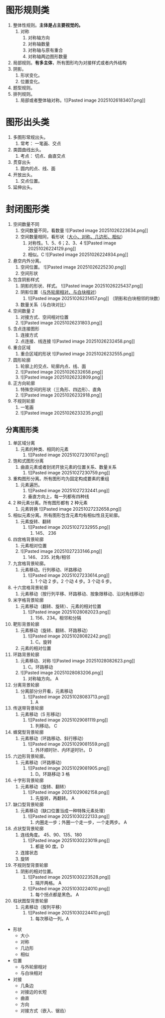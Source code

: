 # 图形规则类

1. 整体性规则。**主体是占主要视觉的。**
	1. 对称
		1. 对称轴方向
		2. 对称轴数量
		3. 对称轴与原有重合
		4. 对称轴两边图形数量
2. 局部规则。**有多主体**，所有图形均为对接样式或者内外结构
3. 阴影。
	1. 形状变化。
	2. 位置变化。
4. 题型规则。
5. 排列规则。
	1. 局部或者整体轴对称。![[Pasted image 20251026183407.png]]

# 图形出头类

1. 多图形常规出头。
	1. 常考： 一笔画、交点
2. 类圆曲线出头。
	1. 考点： 切点、曲直交点
3. 贯穿出头
	1. 圆内的点、线、面
4. 开放出头。
	1. 交点位置。
5. 延伸出头。

# 封闭图形类

1. 空间数量不同
	1. 空间数量不同，看数量 ![[Pasted image 20251026223634.png]]
	2. 空间数量相同，看形状（<u>大小、对称、几边形、相似</u>）
		1. 对称性。1、5、6；2、3、4 ![[Pasted image 20251026224129.png]]
		2. 相似。C ![[Pasted image 20251026224934.png]]
2. 悬空内外分离。 
	1. 空间位置。 ![[Pasted image 20251026225230.png]]
	2. 空间形状  
3. 包含阴影样式
	1. 阴影的形状、样式。 ![[Pasted image 20251026225437.png]]
	2. 阴影位置（<u>与外轮廓相对、与白块相对</u>）
		1. ![[Pasted image 20251026231457.png]] （阴影和白块相邻的块数）
	3. 数量关系（与白块对比）
4. 空间数量 2
	1. 对接方式、空间相对位置
	2. ![[Pasted image 20251026231803.png]]
5. 含点连接图形
	1. 连接方式
	2. 点连接、线连接  ![[Pasted image 20251026232458.png]]
6. 重合区域
	1. 重合区域的形状 ![[Pasted image 20251026232555.png]]
7. 圆形轮廓
	1. 轮廓上的交点、轮廓内点、线、面
	2. ![[Pasted image 20251026232658.png]]
	3. ![[Pasted image 20251026232809.png]]
8. 正方向轮廓
	1. 特殊空间的形状（三角形、四边形）、直角
	2. ![[Pasted image 20251026232918.png]]
9. 不规则轮廓
	1. 一笔画
	2. ![[Pasted image 20251026233235.png]]

## 分离图形类

1. 单区域分离
	1. 元素的种类、相同的元素
		1. ![[Pasted image 20251027230107.png]]
2. 饱和式图形分离
	1. 曲直元素或者封闭开放元素的位置关系、数量关系
		1. ![[Pasted image 20251027230759.png]]
3. 重构图形分离。所有图形均为固定构成要素的重组
	1. 元素遍历。
		1. ![[Pasted image 20251027232441.png]]
		2. 垂直方向上，每一列都有四种线
4. 2 种元素分离。所有图形都有 2 种元素
	1. 元素转换 ![[Pasted image 20251027232658.png]]
5. 相似元素分离。所有图形包含元素均有相似性且无轮廓。
	1. 元素旋转、翻转
		1. ![[Pasted image 20251027232955.png]]
			1. 145、 236
6. 四宫格背景轮廓
	1. 元素相对位置 
	2. ![[Pasted image 20251027233146.png]]
		1. 146、 235. 对角/相邻
7. 九宫格背景轮廓。 
	1. 元素移动。行列移动、环路移动
		1. ![[Pasted image 20251027233614.png]]
			1. 1 个动 2 步。2 个动 4 步。3 个动 6 步。
8. 十六宫格背景轮廓
	1. 元素移动（按行列平移、环路移动、按象限移动、沿对角线移动）
9. 米字格背景轮廓
	1. 元素移动（翻转、旋转）、元素的相对位置
		1. ![[Pasted image 20251028082023.png]]
			1. 156、234。相邻和分隔
10. 靶形背景轮廓
	1. 元素移动（旋转、翻转、环路移动）
		1. ![[Pasted image 20251028082242.png]]
			1. C。旋转
	2. 元素的相对位置
11. 环路背景轮廓
	1. 元素移动、对称 ![[Pasted image 20251028082623.png]]
		1. C。环路移动
	2. ![[Pasted image 20251028083206.png]]
		1. 对称轴方向。 A
12. 分离背景轮廓
	1. 分离部分分开看，元素移动
		1.  ![[Pasted image 20251028083713.png]]
			1. A
13. 传送带背景轮廓
	1. 元素移动（S 形移动）
		1. ![[Pasted image 20251029081119.png]]
			1. 列移动。 C
14. 蜂窝型背景轮廓
	1. 元素移动（环路移动、斜行移动）
		1.  ![[Pasted image 20251029081559.png]]
			1. 外环顺时针、内环逆时针。 D
15. 六边形背景轮廓。
	1. 元素移动（环路移动）
		1. ![[Pasted image 20251029081905.png]]
			1. D。环路移动 3 格
16. 十字形背景轮廓
	1. 元素移动（旋转、翻转）
		1. ![[Pasted image 20251029082158.png]]
			1. 先旋转，再翻转。 A
17. 缺口型背景轮廓
	1. 元素移动（缺口位置当成一种特殊元素处理）
		1. ![[Pasted image 20251030222133.png]]
			1. 内圈走一步；外圈一个走一步，一个走两步。 A
18. 点状型背景轮廓
	1. 连线角度。 45、90、135、180
		1. ![[Pasted image 20251030223019.png]]
			1. 都是 90 度。D
	2. 连接状态
	3. 旋转
19. 不规则型背景轮廓
	1. 阴影的相对位置。
		1. ![[Pasted image 20251030223528.png]]
			1. 隔开两格。 A
		2. ![[Pasted image 20251030224010.png]]
			1. 每个拐点都是黑色。 A
20. 柱状图型背景轮廓
	1. 元素移动（按列平移）
		1. ![[Pasted image 20251030224410.png]]
			1. 每次移动一列。A


- 形状
	- 大小
	- 对称
	- 几边形
	- 相似
- 位置
	- 与外轮廓相对
	- 与白块相对
- 对接
	- 几条边
	- 对接边的长短
	- 曲直
	- 方向
	- 对接方式（嵌入、锯齿）
